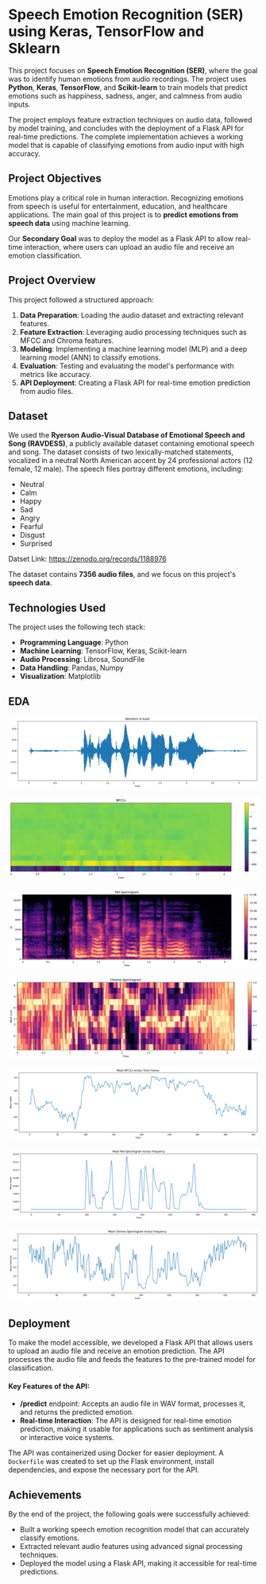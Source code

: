 # Speech Emotion Recognition (SER) using Keras, TensorFlow and Sklearn

This project focuses on **Speech Emotion Recognition (SER)**, where the goal was to identify human emotions from audio recordings. The project uses **Python**, **Keras**, **TensorFlow**, and **Scikit-learn** to train models that predict emotions such as happiness, sadness, anger, and calmness from audio inputs.

The project employs feature extraction techniques on audio data, followed by model training, and concludes with the deployment of a Flask API for real-time predictions. The complete implementation achieves a working model that is capable of classifying emotions from audio input with high accuracy.


## Project Objectives

Emotions play a critical role in human interaction. Recognizing emotions from speech is useful for entertainment, education, and healthcare applications. The main goal of this project is to **predict emotions from speech data** using machine learning.

Our **Secondary Goal** was to deploy the model as a Flask API to allow real-time interaction, where users can upload an audio file and receive an emotion classification.

## Project Overview

This project followed a structured approach:
1. **Data Preparation**: Loading the audio dataset and extracting relevant features.
2. **Feature Extraction**: Leveraging audio processing techniques such as MFCC and Chroma features.
3. **Modeling**: Implementing a machine learning model (MLP) and a deep learning model (ANN) to classify emotions.
4. **Evaluation**: Testing and evaluating the model's performance with metrics like accuracy.
5. **API Deployment**: Creating a Flask API for real-time emotion prediction from audio files.

## Dataset

We used the **Ryerson Audio-Visual Database of Emotional Speech and Song (RAVDESS)**, a publicly available dataset containing emotional speech and song. The dataset consists of two lexically-matched statements,  vocalized in a neutral North American accent by 24 professional actors (12 female, 12 male). The speech files portray different emotions, including:
- Neutral
- Calm
- Happy
- Sad
- Angry
- Fearful
- Disgust
- Surprised

Datset Link: https://zenodo.org/records/1188976

The dataset contains **7356 audio files**, and we focus on this project's **speech data**.

## Technologies Used

The project uses the following tech stack:
- **Programming Language**: Python
- **Machine Learning**: TensorFlow, Keras, Scikit-learn
- **Audio Processing**: Librosa, SoundFile
- **Data Handling**: Pandas, Numpy
- **Visualization**: Matplotlib

## EDA

![Waveform](assets/Waveform.png)

![MFCCs](assets/MFCCs.png)

![Chroma Spectogram](assets/Mel_Spectogram.png)

![Chroma Spectogram](assets/Chroma_Spectogram.png)

![MFCCs](assets/mean_MFCCs.png)

![Spectogram](assets/Mean_mel_Spectogram_freq.png)

![Spectogram](assets/Mean_Chroma_Spectogram_freq.png)


## Deployment

To make the model accessible, we developed a Flask API that allows users to upload an audio file and receive an emotion prediction. The API processes the audio file and feeds the features to the pre-trained model for classification.

#### Key Features of the API:
- **/predict** endpoint: Accepts an audio file in WAV format, processes it, and returns the predicted emotion.
- **Real-time Interaction**: The API is designed for real-time emotion prediction, making it usable for applications such as sentiment analysis or interactive voice systems.

The API was containerized using Docker for easier deployment. A `Dockerfile` was created to set up the Flask environment, install dependencies, and expose the necessary port for the API.

## Achievements
By the end of the project, the following goals were successfully achieved:
- Built a working speech emotion recognition model that can accurately classify emotions.
- Extracted relevant audio features using advanced signal processing techniques.
- Deployed the model using a Flask API, making it accessible for real-time predictions.
